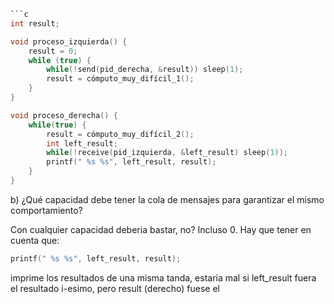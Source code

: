 ```C
```c
int result;

void proceso_izquierda() {
    result = 0;
    while (true) {
        while(!send(pid_derecha, &result)) sleep(1);
        result = cómputo_muy_difícil_1();
    }
}

void proceso_derecha() {
    while(true) {
        result = cómputo_muy_difícil_2();
        int left_result; 
        while(!receive(pid_izquierda, &left_result) sleep(1));
        printf(" %s %s", left_result, result);
    }
}
```

b) ¿Qué capacidad debe tener la cola de mensajes para garantizar el mismo comportamiento?

Con cualquier capacidad deberia bastar, no? Incluso 0.
Hay que tener en cuenta que:  
```C
printf(" %s %s", left_result, result);  
```
imprime los resultados de una misma tanda, estaria mal si left_result fuera el resultado i-esimo, pero result (derecho) fuese el 
